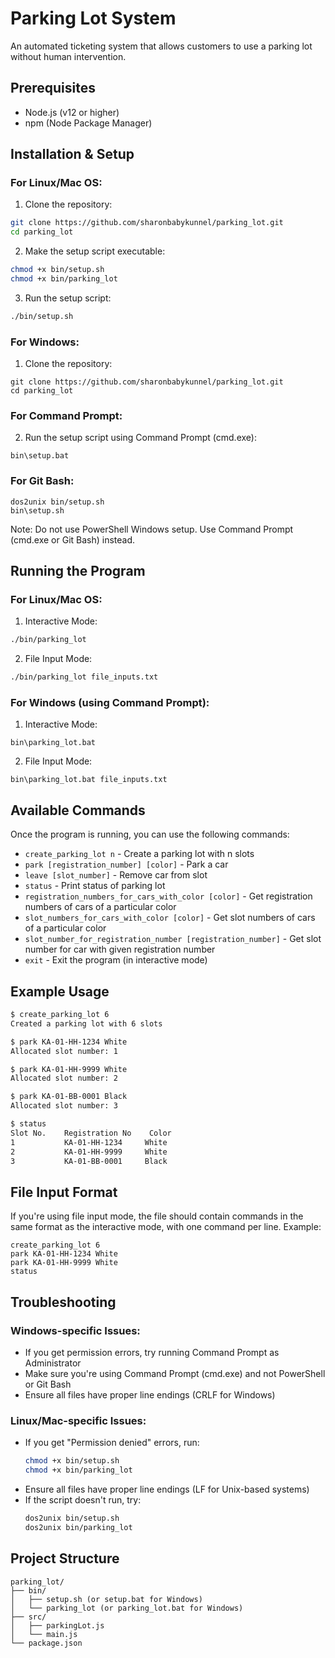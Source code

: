 # Parking Lot System

An automated ticketing system that allows customers to use a parking lot without human intervention.

## Prerequisites

- Node.js (v12 or higher)
- npm (Node Package Manager)

## Installation & Setup

### For Linux/Mac OS:

1. Clone the repository:
```bash
git clone https://github.com/sharonbabykunnel/parking_lot.git
cd parking_lot
```

2. Make the setup script executable:
```bash
chmod +x bin/setup.sh
chmod +x bin/parking_lot
```

3. Run the setup script:
```bash
./bin/setup.sh
```

### For Windows:

1. Clone the repository:
```batch
git clone https://github.com/sharonbabykunnel/parking_lot.git
cd parking_lot
```
### For Command Prompt:

2. Run the setup script using Command Prompt (cmd.exe):
```batch
bin\setup.bat
```
### For Git Bash:
```batch
dos2unix bin/setup.sh
bin\setup.sh
```


Note: Do not use PowerShell Windows setup. Use Command Prompt (cmd.exe or Git Bash) instead.

## Running the Program

### For Linux/Mac OS:

1. Interactive Mode:
```bash
./bin/parking_lot
```

2. File Input Mode:
```bash
./bin/parking_lot file_inputs.txt
```

### For Windows (using Command Prompt):

1. Interactive Mode:
```batch
bin\parking_lot.bat
```

2. File Input Mode:
```batch
bin\parking_lot.bat file_inputs.txt
```

## Available Commands

Once the program is running, you can use the following commands:

- `create_parking_lot n` - Create a parking lot with n slots
- `park [registration_number] [color]` - Park a car
- `leave [slot_number]` - Remove car from slot
- `status` - Print status of parking lot
- `registration_numbers_for_cars_with_color [color]` - Get registration numbers of cars of a particular color
- `slot_numbers_for_cars_with_color [color]` - Get slot numbers of cars of a particular color
- `slot_number_for_registration_number [registration_number]` - Get slot number for car with given registration number
- `exit` - Exit the program (in interactive mode)

## Example Usage

```bash
$ create_parking_lot 6
Created a parking lot with 6 slots

$ park KA-01-HH-1234 White
Allocated slot number: 1

$ park KA-01-HH-9999 White
Allocated slot number: 2

$ park KA-01-BB-0001 Black
Allocated slot number: 3

$ status
Slot No.    Registration No    Color
1           KA-01-HH-1234     White
2           KA-01-HH-9999     White
3           KA-01-BB-0001     Black
```

## File Input Format

If you're using file input mode, the file should contain commands in the same format as the interactive mode, with one command per line. Example:

```
create_parking_lot 6
park KA-01-HH-1234 White
park KA-01-HH-9999 White
status
```

## Troubleshooting

### Windows-specific Issues:
- If you get permission errors, try running Command Prompt as Administrator
- Make sure you're using Command Prompt (cmd.exe) and not PowerShell or Git Bash
- Ensure all files have proper line endings (CRLF for Windows)

### Linux/Mac-specific Issues:
- If you get "Permission denied" errors, run:
  ```bash
  chmod +x bin/setup.sh
  chmod +x bin/parking_lot
  ```
- Ensure all files have proper line endings (LF for Unix-based systems)
- If the script doesn't run, try:
  ```bash
  dos2unix bin/setup.sh
  dos2unix bin/parking_lot
  ```

## Project Structure
```
parking_lot/
├── bin/
│   ├── setup.sh (or setup.bat for Windows)
│   └── parking_lot (or parking_lot.bat for Windows)
├── src/
│   ├── parkingLot.js
│   └── main.js
└── package.json
```
